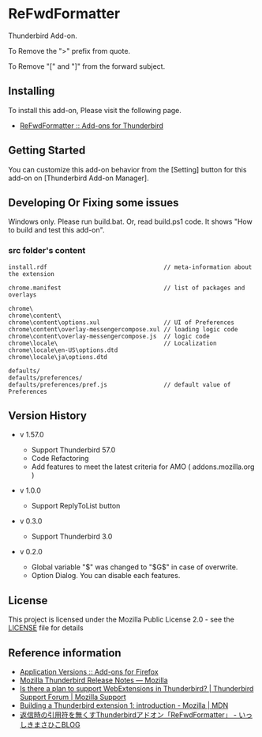 # ReFwdFormatter

Thunderbird Add-on.

  To Remove the "&gt;" prefix from quote. 

  To Remove "[" and "]" from the forward subject.

## Installing

To install this add-on, Please visit the following page.

- [ReFwdFormatter :: Add-ons for Thunderbird](https://addons.mozilla.org//thunderbird/addon/refwdformatter/)

## Getting Started

You can customize this add-on behavior from the [Setting] button for this add-on on [Thunderbird Add-on Manager].

## Developing Or Fixing some issues

Windows only. Please run build.bat. Or, read build.ps1 code. It shows "How to build and test this add-on".

### src folder's content

```
install.rdf                                 // meta-information about the extension

chrome.manifest                             // list of packages and overlays

chrome\
chrome\content\
chrome\content\options.xul                  // UI of Preferences
chrome\content\overlay-messengercompose.xul // loading logic code
chrome\content\overlay-messengercompose.js  // logic code
chrome\locale\                              // Localization
chrome\locale\en-US\options.dtd
chrome\locale\ja\options.dtd

defaults/
defaults/preferences/
defaults/preferences/pref.js                // default value of Preferences

```

## Version History

- v 1.57.0
  - Support Thunderbird 57.0
  - Code Refactoring
  - Add features to meet the latest criteria for AMO ( addons.mozilla.org )

- v 1.0.0
  - Support ReplyToList button

- v 0.3.0
  - Support Thunderbird 3.0

- v 0.2.0
  - Global variable "$" was changed to "$G$" in case of overwrite.
  - Option Dialog. You can disable each features.

## License

This project is licensed under the Mozilla Public License 2.0 - see the [LICENSE](LICENSE) file for details

## Reference information
- [Application Versions :: Add-ons for Firefox](https://addons.mozilla.org/en-US/firefox/pages/appversions/)
- [Mozilla Thunderbird Release Notes — Mozilla](https://www.mozilla.org/en-US/thunderbird/releases/)
- [Is there a plan to support WebExtensions in Thunderbird? | Thunderbird Support Forum | Mozilla Support](https://support.mozilla.org/en-US/questions/1145386)
- [Building a Thunderbird extension 1: introduction - Mozilla | MDN](https://developer.mozilla.org/en-US/Add-ons/Thunderbird/Building_a_Thunderbird_extension)
- [返信時の引用符を無くすThunderbirdアドオン「ReFwdFormatter」 - いっしきまさひこBLOG](http://blog.masahiko.info/entry/2009/05/01/055027)
